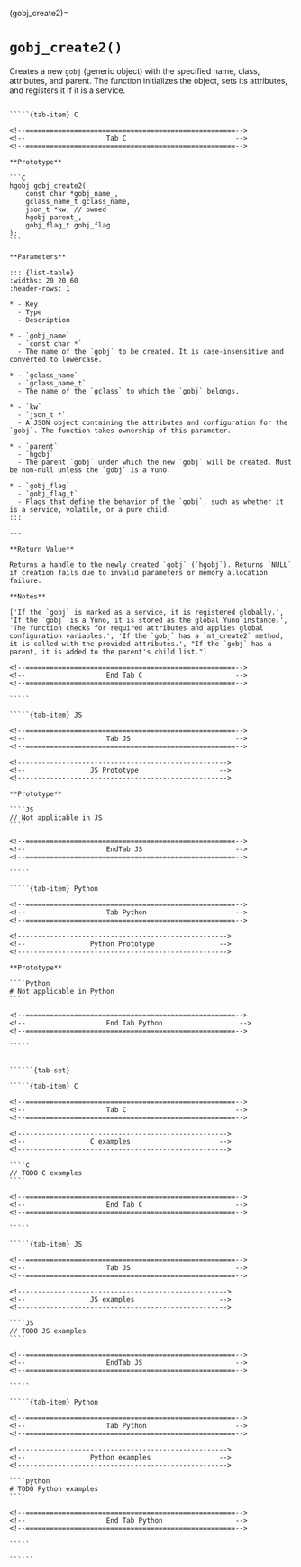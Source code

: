 <!-- ============================================================== -->
(gobj_create2)=
# `gobj_create2()`
<!-- ============================================================== -->

Creates a new `gobj` (generic object) with the specified name, class, attributes, and parent. The function initializes the object, sets its attributes, and registers it if it is a service.

<!------------------------------------------------------------>
<!--                    Prototypes                          -->
<!------------------------------------------------------------>

``````{tab-set}

`````{tab-item} C

<!--====================================================-->
<!--                    Tab C                           -->
<!--====================================================-->

**Prototype**

```C
hgobj gobj_create2(
    const char *gobj_name_,
    gclass_name_t gclass_name,
    json_t *kw, // owned
    hgobj parent_,
    gobj_flag_t gobj_flag
);
```

**Parameters**

::: {list-table}
:widths: 20 20 60
:header-rows: 1

* - Key
  - Type
  - Description

* - `gobj_name`
  - `const char *`
  - The name of the `gobj` to be created. It is case-insensitive and converted to lowercase.

* - `gclass_name`
  - `gclass_name_t`
  - The name of the `gclass` to which the `gobj` belongs.

* - `kw`
  - `json_t *`
  - A JSON object containing the attributes and configuration for the `gobj`. The function takes ownership of this parameter.

* - `parent`
  - `hgobj`
  - The parent `gobj` under which the new `gobj` will be created. Must be non-null unless the `gobj` is a Yuno.

* - `gobj_flag`
  - `gobj_flag_t`
  - Flags that define the behavior of the `gobj`, such as whether it is a service, volatile, or a pure child.
:::

---

**Return Value**

Returns a handle to the newly created `gobj` (`hgobj`). Returns `NULL` if creation fails due to invalid parameters or memory allocation failure.

**Notes**

['If the `gobj` is marked as a service, it is registered globally.', 'If the `gobj` is a Yuno, it is stored as the global Yuno instance.', 'The function checks for required attributes and applies global configuration variables.', 'If the `gobj` has a `mt_create2` method, it is called with the provided attributes.', "If the `gobj` has a parent, it is added to the parent's child list."]

<!--====================================================-->
<!--                    End Tab C                       -->
<!--====================================================-->

`````

`````{tab-item} JS

<!--====================================================-->
<!--                    Tab JS                          -->
<!--====================================================-->

<!---------------------------------------------------->
<!--                JS Prototype                    -->
<!---------------------------------------------------->

**Prototype**

````JS
// Not applicable in JS
````

<!--====================================================-->
<!--                    EndTab JS                       -->
<!--====================================================-->

`````

`````{tab-item} Python

<!--====================================================-->
<!--                    Tab Python                      -->
<!--====================================================-->

<!---------------------------------------------------->
<!--                Python Prototype                -->
<!---------------------------------------------------->

**Prototype**

````Python
# Not applicable in Python
````

<!--====================================================-->
<!--                    End Tab Python                   -->
<!--====================================================-->

`````

``````

<!------------------------------------------------------------>
<!--                    Examples                            -->
<!------------------------------------------------------------>

```````{dropdown} Examples

``````{tab-set}

`````{tab-item} C

<!--====================================================-->
<!--                    Tab C                           -->
<!--====================================================-->

<!---------------------------------------------------->
<!--                C examples                      -->
<!---------------------------------------------------->

````C
// TODO C examples
````

<!--====================================================-->
<!--                    End Tab C                       -->
<!--====================================================-->

`````

`````{tab-item} JS

<!--====================================================-->
<!--                    Tab JS                          -->
<!--====================================================-->

<!---------------------------------------------------->
<!--                JS examples                     -->
<!---------------------------------------------------->

````JS
// TODO JS examples
````

<!--====================================================-->
<!--                    EndTab JS                       -->
<!--====================================================-->

`````

`````{tab-item} Python

<!--====================================================-->
<!--                    Tab Python                      -->
<!--====================================================-->

<!---------------------------------------------------->
<!--                Python examples                 -->
<!---------------------------------------------------->

````python
# TODO Python examples
````

<!--====================================================-->
<!--                    End Tab Python                  -->
<!--====================================================-->

`````

``````

```````

